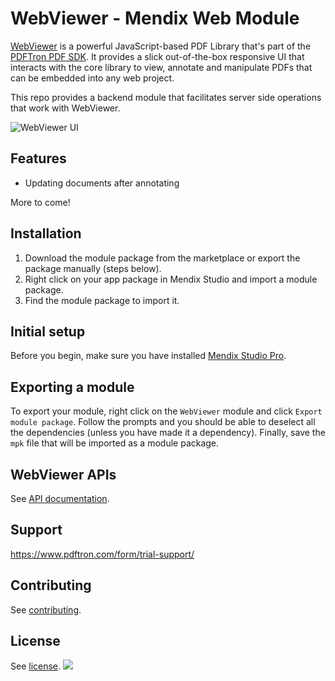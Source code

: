 # WebViewer - Mendix Web Module

[WebViewer](https://www.pdftron.com/documentation/web/) is a powerful JavaScript-based PDF Library that's part of the [PDFTron PDF SDK](https://www.pdftron.com). It provides a slick out-of-the-box responsive UI that interacts with the core library to view, annotate and manipulate PDFs that can be embedded into any web project.

This repo provides a backend module that facilitates server side operations that work with WebViewer.

![WebViewer UI](https://www.pdftron.com/downloads/pl/webviewer-ui.png)

## Features

- Updating documents after annotating

More to come!

## Installation

1. Download the module package from the marketplace or export the package manually (steps below).
2. Right click on your app package in Mendix Studio and import a module package.
3. Find the module package to import it.

## Initial setup

Before you begin, make sure you have installed [Mendix Studio Pro](https://docs.mendix.com/howto/general/install).

## Exporting a module

To export your module, right click on the `WebViewer` module and click `Export module package`. Follow the prompts and you should be able to deselect all the dependencies (unless you have made it a dependency). Finally, save the `mpk` file that will be imported as a module package.

## WebViewer APIs

See [API documentation](https://www.pdftron.com/documentation/web/guides/ui/apis).

## Support

https://www.pdftron.com/form/trial-support/

## Contributing

See [contributing](./CONTRIBUTING.md).

## License

See [license](./LICENSE).
![](https://onepixel.pdftron.com/webviewer-react-sample)
